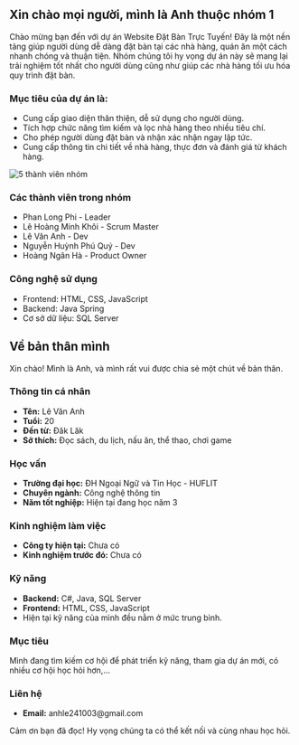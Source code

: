 <h2>Xin chào mọi người, mình là Anh thuộc nhóm 1</h2>
<p>Chào mừng bạn đến với dự án Website Đặt Bàn Trực Tuyến! Đây là một nền tảng giúp người dùng dễ dàng đặt bàn tại các nhà hàng, quán ăn một cách nhanh chóng và thuận tiện. Nhóm chúng tôi hy vọng dự án này sẽ mang lại trải nghiệm tốt nhất cho người dùng cũng như giúp các nhà hàng tối ưu hóa quy trình đặt bàn.</p>

<h3>Mục tiêu của dự án là:</h3>
<ul>
  <li>Cung cấp giao diện thân thiện, dễ sử dụng cho người dùng.</li>
  <li>Tích hợp chức năng tìm kiếm và lọc nhà hàng theo nhiều tiêu chí.</li>
  <li>Cho phép người dùng đặt bàn và nhận xác nhận ngay lập tức.</li>
  <li>Cung cấp thông tin chi tiết về nhà hàng, thực đơn và đánh giá từ khách hàng.</li>
</ul>

<div style="text-align:center; display: flex;">
  <img src="https://github.com/user-attachments/assets/32cebd31-f4b4-4eff-b3ec-ddac13e628c1" alt="5 thành viên nhóm" />
</div>

<h3>Các thành viên trong nhóm</h3>
<ul>
  <li>Phan Long Phi - Leader</li>
  <li>Lê Hoàng Minh Khôi - Scrum Master</li>
  <li>Lê Văn Anh - Dev</li>
  <li>Nguyễn Huỳnh Phú Quý - Dev</li>
  <li>Hoàng Ngân Hà - Product Owner</li>
</ul>

<h3>Công nghệ sử dụng</h3>
<ul>
  <li>Frontend: HTML, CSS, JavaScript</li>
  <li>Backend: Java Spring</li>
  <li>Cơ sở dữ liệu: SQL Server</li>
</ul>

<h2>Về bản thân mình</h2>
Xin chào! Mình là Anh, và mình rất vui được chia sẻ một chút về bản thân.

<h3>Thông tin cá nhân</h3>
<ul>
  <li><strong>Tên:</strong> Lê Văn Anh</li>
  <li><strong>Tuổi:</strong> 20</li>
  <li><strong>Đến từ:</strong> Đăk Lăk</li>
  <li><strong>Sở thích:</strong> Đọc sách, du lịch, nấu ăn, thể thao, chơi game</li>
</ul>

<h3>Học vấn</h3>
<ul>
  <li><strong>Trường đại học:</strong> ĐH Ngoại Ngữ và Tin Học - HUFLIT</li>
  <li><strong>Chuyên ngành:</strong> Công nghệ thông tin</li>
  <li><strong>Năm tốt nghiệp:</strong> Hiện tại đang học năm 3</li>
</ul>

<h3>Kinh nghiệm làm việc</h3>
<ul>
  <li><strong>Công ty hiện tại:</strong> Chưa có</li>
  <li><strong>Kinh nghiệm trước đó:</strong> Chưa có</li>
</ul>

<h3>Kỹ năng</h3>
<ul>
  <li><strong>Backend:</strong> C#, Java, SQL Server</li>
  <li><strong>Frontend:</strong> HTML, CSS, JavaScript</li>
  <li>Hiện tại kỹ năng của mình đều nằm ở mức trung bình.</li>
</ul>

<h3>Mục tiêu</h3>
<p>Mình đang tìm kiếm cơ hội để phát triển kỹ năng, tham gia dự án mới, có nhiều cơ hội học hỏi hơn,...</p>

<h3>Liên hệ</h3>
<ul>
  <li><strong>Email:</strong> anhle241003@gmail.com</li>
</ul>

<p>Cảm ơn bạn đã đọc! Hy vọng chúng ta có thể kết nối và cùng nhau học hỏi.</p>

